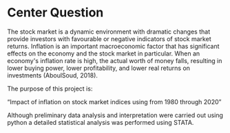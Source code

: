 # Center Question

The stock market is a dynamic environment with dramatic changes that provide investors with favourable or negative indicators of stock market returns. Inflation is an important macroeconomic factor that has significant effects on the economy and the stock market in particular. When an economy's inflation rate is high, the actual worth of money falls, resulting in lower buying power, lower profitability, and lower real returns on investments (AboulSoud, 2018).

The purpose of this project is:

“Impact of inflation on stock market indices using from 1980 through 2020”

Although preliminary data analysis and interpretation were carried out using python a detailed statistical analysis was performed using STATA.


